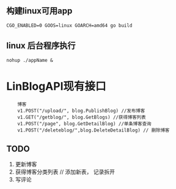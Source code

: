 ## 构建linux可用app
```cassandraql 
CGO_ENABLED=0 GOOS=linux GOARCH=amd64 go build 
```
## linux 后台程序执行
```cassandraql
nohup ./appName &
```    

# LinBlogAPI现有接口
        博客
		v1.POST("/upload/", blog.PublishBlog) //发布博客
		v1.GET("/getblog/", blog.GetBlogs) //获得博客列表
		v1.POST("/page", blog.GetDetailBlog) //单条博客查询
		v1.POST("/deleteblog/",blog.DeleteDetailBlog) // 删除博客

## TODO
1. 更新博客
2. 获得博客分类列表 // 添加新表， 记录拆开
3. 写评论




